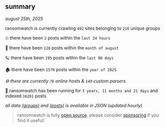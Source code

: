 
## summary
_august 25th, 2025_

ransomwatch is currently crawling `492` sites belonging to `216` unique groups

⏲ there have been `2` posts within the `last 24 hours`

🦈 there have been `128` posts within the `month of august`

🪐 there have been `195` posts within the `last 90 days`

🏚 there have been `1570` posts within the `year of 2025`

_⚙️ there are currently `76` online hosts & `140` custom parsers._

🦕 ransomwatch has been running for `3 years, 11 months and 21 days` and indexed `16201` posts

_all data  [(groups)](http://ransomwhat.telemetry.ltd/groups) and [(posts)](http://ransomwhat.telemetry.ltd/posts) is available in JSON (updated hourly)_

> ransomwatch is fully [open source](https://github.com/joshhighet/ransomwatch#ransomwatch--). please consider [sponsoring](https://github.com/sponsors/joshhighet) if you find it useful!
